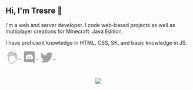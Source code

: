 ## Hi, I'm Tresre 👋
I'm a web and server developer. I code web-based projects as well as multiplayer creations for Minecraft: Java Edition.

I have proficient knowledge in HTML, CSS, SK, and basic knowledge in JS.

<a href="https://tresre.dev" target="_blank" rel="noopener noreferrer"><img align="center" src="logo.png" style="height: 35px;">&nbsp;&nbsp;</a>
<a href="https://tresre.dev/discord" target="_blank" rel="noopener noreferrer"><img align="center" src="discord.png" style="height: 35px;">&nbsp;&nbsp;</a>
<a href="https://twitter.com/tresreee" target="_blank" rel="noopener noreferrer"><img align="center" src="twitter.png" style="height: 35px;">&nbsp;&nbsp;</a>
#
<p align="center" style="text-align: center; margin: auto;"><img scrolling="no" src="https://lanyard.cnrad.dev/api/225399479790993408?borderRadius=0px&idleMessage=Developing%20Something...&hideStatus=true" frameborder="0"></img></p>
